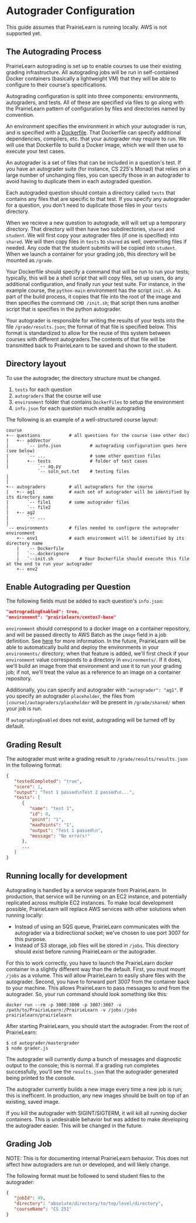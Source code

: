 # Autograder Configuration

This guide assumes that PrairieLearn is running locally. AWS is not supported yet.

## The Autograding Process

PrairieLearn autograding is set up to enable courses to use their existing grading infrastructure. All autograding jobs will be run in self-contained Docker containers (basically a lightweight VM) that they will be able to configure to their course's specifications.

Autograding configuration is split into three components: environments, autograders, and tests. All of these are specified via files to go along with the PrairieLearn pattern of configuration by files and directories named by convention.

An environment specifies the environment in which your autograder is run, and is specified with a [Dockerfile](https://docs.docker.com/engine/reference/builder/). That Dockerfile can specify additional dependencies, compilers, etc. that your autograder may require to run. We will use that Dockerfile to build a Docker image, which we will then use to execute your test cases.

An autograder is a set of files that can be included in a question's test. If you have an autograder suite (for instance, CS 225's Monad) that relies on a large number of unchanging files, you can specify those in an autograder to avoid having to duplicate them in each autograded question.

Each autograded question should contain a directory called `tests` that contains any files that are specific to that test. If you specify any autograder for a question, you don't need to duplicate those files in your `tests` directory.

When we recieve a new question to autograde, will will set up a temporary directory. That directory will then have two subdirectories, `shared` and `student`. We will first copy your autograder files (if one is specified) into `shared`. We will then copy files in `tests` to `shared` as well, overwriting files if needed. Any code that the student submits will be copied into `student`. When we launch a container for your grading job, this directory will be mounted as `/grade`.

Your Dockerfile should specify a command that will be run to run your tests; typically, this will be a shell script that will copy files, set up users, do any additional configuration, and finally run your test suite. For instance, in the example course, the `python-main` environment has the script `init.sh`. As part of the build process, it copies that file into the root of the image and then specifies the command `CMD /init.sh`; that script then runs another script that is specifies in the python autograder.

Your autograder is responsible for writing the results of your tests into the file `/grade/results.json`; the format of that file is specified below. This format is standardized to allow for the reuse of this system between courses with different autograders.The contents of that file will be transmitted back to PrairieLearn to be saved and shown to the student.

## Directory layout

To use the autograder, the directory structure must be changed.

1. `tests` for each question
2. `autograders` that the course will use
3. `environment` folder that contains `DockerFiles` to setup the environment
4. `info.json` for each question much enable autograding

The following is an example of a well-structured course layout:

```
course
+-- questions           # all questions for the course (see other doc)
|   +-- addVector
|       `-- info.json           # autograding configuration goes here (see below)
|       `-- ...                 # some other question files
|       +-- tests               # folder of test cases
|           `-- ag.py       
            `-- soln_out.txt    # testing files
|        
|   
+-- autograders         # all autograders for the course
|   +-- ag1             # each set of autograder will be identified by its directory name
|       `-- file1       # some autograder files
|       `-- file2
|   +-- ag2
|       `-- ...
|
`-- environments        # files needed to configure the autograder environment
    +-- env1            # each environment will be identified by its directory name
    |   `-- Dockerfile
    |   `--.dockerignore
    |   `--init.sh          # Your Dockerfile should execute this file at the end to run your autograder
    +-- env2
```

## Enable Autograding per Question

The following fields must be added to each question's `info.json`:

```json
"autrogradingEnabled": true,
"environment": "prairielearn/centos7-base"
```

`environment` should correspond to a docker image on a container repository, and will be passed directly to AWS Batch as the `image` field in a job definition. See [here](http://docs.aws.amazon.com/batch/latest/userguide/job_definition_parameters.html) for more information. In the future, PrairieLearn will be able to automatically build and deploy the environments in your `environments/` directory; when that feature is added, we'll first check if your `environment` value corresponds to a directory in `environments/`. If it does, we'll build an image from that environment and use it to run your grading job; if not, we'll treat the value as a reference to an image on a container repository.

Additionally, you can specify and autograder with `"autograder": "ag1"`. If you specify an autograder `placeholder`, the files from `[course]/autograders/placeholder` will be present in `/grade/shared/` when your job is run.

If `autogradingEnabled` does not exist, autograding will be turned off by default.

## Grading Result

The autograder must write a grading result to `/grade/results/results.json` in the following format:

```json
{
   "testedCompleted": "true",
   "score": 1,
   "output": "Test 1 passed\nTest 2 passed\n...",
   "tests": [
      {
         "name": "test 1",
         "id": 0,
         "point": "1",
         "maxPoints": "1",
         "output": "Test 1 passed\n",
         "message": "No errors!"
      },
      ...
   ]
}
```

## Running locally for development

Autograding is handled by a service separate from PrairieLearn. In production, that service will be running on an EC2 instance, and potentially replicated across multiple EC2 instances. To make local development possible, PrairieLearn will replace AWS services with other solutions when running locally:

* Instead of using an SQS queue, PrairieLearn communicates with the autograder via a bidirectional socket; we've chosen to use port 3007 for this purpose.
* Instead of S3 storage, job files will be stored in `/jobs`. This directory should exist before running PrairieLearn or the autograder.

For this to work correctly, you have to launch the PrairieLearn docker container in a slightly different way than the default. First, you must mount `/jobs` as a volume. This will allow PrairieLearn to easily share files with the autograder. Second, you have to forward port 3007 from the container back to your machine. This allows PrairieLearn to pass messages to and from the autograder. So, your run command should look something like this:

```
docker run --rm -p 3000:3000 -p 3007:3007 -v /path/to/PrairieLearn:/PrairieLearn -v /jobs:/jobs prairielearn/prairielearn
```

After starting PrairieLearn, you should start the autograder. From the root of PrairieLearn:

```
$ cd autograder/mastergrader
$ node grader.js
```

The autograder will currently dump a bunch of messages and diagnostic output to the console; this is normal. If a grading run completes successfully, you'll see the `results.json` that the autograder generated being printed to the console.

The autograder currently builds a new image every time a new job is run; this is inefficent. In production, any new images should be built on top of an existing, saved image.

If you kill the autograder with SIGINT/SIGTERM, it will kill all running docker containers. This is undesirable behavior but was added to make developing the autograder easier. This will be changed in the future.

## Grading Job

NOTE: This is for documenting internal PrairieLearn behavior. This does not affect how autograders are run or developed, and will likely change.

The following format must be followed to send student files to the autograder:

```json
{
   "jobId": 49,
   "directory": "absolute/directory/to/top/level/directory",
   "courseName": "CS 251"
}
```
